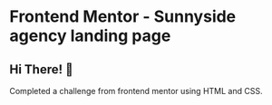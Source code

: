# Frontend Mentor - Sunnyside agency landing page

## Hi There! 👋

Completed a challenge from frontend mentor using HTML and CSS. 

